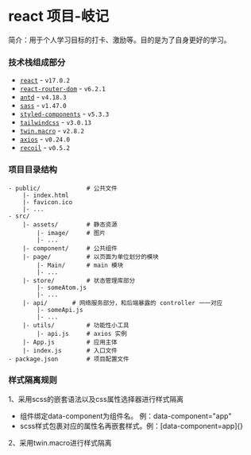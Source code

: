 # react 项目-岐记

简介：用于个人学习目标的打卡、激励等。目的是为了自身更好的学习。

### 技术栈组成部分

- [`react`](https://reactjs.org/) - `v17.0.2`
- [`react-router-dom`](https://reactrouter.com/) - `v6.2.1`
- [`antd`](https://ant-design.gitee.io/index-cn) - `v4.18.3`
- [`sass`](https://www.sass.hk/) - `v1.47.0`
- [`styled-components`](https://styled-components.com/) - `v5.3.3`
- [`tailwindcss`](https://tailwindcss.com/) - `v3.0.13`
- [`twin.macro`](https://github.com/ben-rogerson/twin.macro) - `v2.8.2`
- [`axios`](https://axios-http.com/) - `v0.24.0`
- [`recoil`](https://recoiljs.org/) - `v0.5.2`

### 项目目录结构

```
- public/             # 公共文件
    |- index.html
    |- favicon.ico
    |- ...
- src/
    |- assets/        # 静态资源
        |- image/     # 图片
        |- ...
    |- component/     # 公共组件
    |- page/          # 以页面为单位划分的模块
        |- Main/      # main 模块
        |- ...
    |- store/         # 状态管理库部分
        |- someAtom.js
        |- ...
    |- api/       # 网络服务部分，和后端暴露的 controller 一一对应
        |- someApi.js
        |- ...
    |- utils/         # 功能性小工具
        |- api.js     # axios 实例
    |- App.js         # 应用主体
    |- index.js       # 入口文件
- package.json        # 项目配置文件
```

### 样式隔离规则

1、采用scss的嵌套语法以及css属性选择器进行样式隔离
- 组件绑定data-component为组件名。 例：data-component="app"
- scss样式包裹对应的属性名再嵌套样式。例：[data-component=app]{}

2、采用twin.macro进行样式隔离